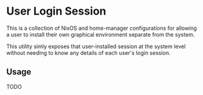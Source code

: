 # User Login Session

This is a collection of NixOS and home-manager configurations for allowing a
user to install their own graphical environment separate from the system.

This utility simly exposes that user-installed session at the system level
without needing to know any details of each user's login session.

## Usage

TODO
